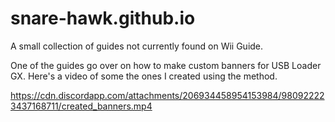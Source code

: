 # snare-hawk.github.io
A small collection of guides not currently found on Wii Guide.

One of the guides go over on how to make custom banners for USB Loader GX. Here's a video of some the ones I created using the method.

https://cdn.discordapp.com/attachments/206934458954153984/980922223437168711/created_banners.mp4
